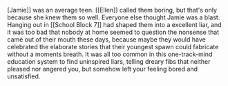 [Jamie]] was an average teen. [[Ellen]] called them boring, but that's only because she knew them so well. Everyone else thought Jamie was a blast. Hanging out in [[School Block 7]] had shaped them into a excellent liar, and it was too bad that nobody at home seemed to question the nonsense that came out of their mouth these days, because maybe they would have celebrated the elaborate stories that their youngest spawn could fabricate without a moments breath. It was all too common in this one-track-mind education system to find uninspired liars, telling dreary fibs that neither pleased nor angered you, but somehow left your feeling bored and unsatisfied. 

